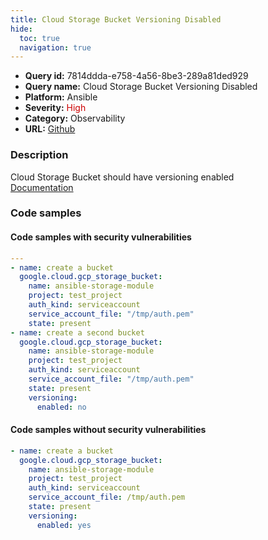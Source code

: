 ```yaml
---
title: Cloud Storage Bucket Versioning Disabled
hide:
  toc: true
  navigation: true
---
```


<style>
  .highlight .hll {
    background-color: #ff171742;
  }
  .md-content {
    max-width: 1100px;
    margin: 0 auto;
  }
</style>

-   **Query id:** 7814ddda-e758-4a56-8be3-289a81ded929
-   **Query name:** Cloud Storage Bucket Versioning Disabled
-   **Platform:** Ansible
-   **Severity:** <span style="color:#C00">High</span>
-   **Category:** Observability
-   **URL:** [Github](https://github.com/Checkmarx/kics/tree/master/assets/queries/ansible/gcp/cloud_storage_bucket_versioning_disabled)

### Description
Cloud Storage Bucket should have versioning enabled<br>
[Documentation](https://docs.ansible.com/ansible/latest/collections/google/cloud/gcp_storage_bucket_module.html#parameter-versioning)

### Code samples
#### Code samples with security vulnerabilities
```yaml title="Postitive test num. 1 - yaml file" hl_lines="17 3"
---
- name: create a bucket
  google.cloud.gcp_storage_bucket:
    name: ansible-storage-module
    project: test_project
    auth_kind: serviceaccount
    service_account_file: "/tmp/auth.pem"
    state: present
- name: create a second bucket
  google.cloud.gcp_storage_bucket:
    name: ansible-storage-module
    project: test_project
    auth_kind: serviceaccount
    service_account_file: "/tmp/auth.pem"
    state: present
    versioning:
      enabled: no

```


#### Code samples without security vulnerabilities
```yaml title="Negative test num. 1 - yaml file"
- name: create a bucket
  google.cloud.gcp_storage_bucket:
    name: ansible-storage-module
    project: test_project
    auth_kind: serviceaccount
    service_account_file: /tmp/auth.pem
    state: present
    versioning:
      enabled: yes

```
